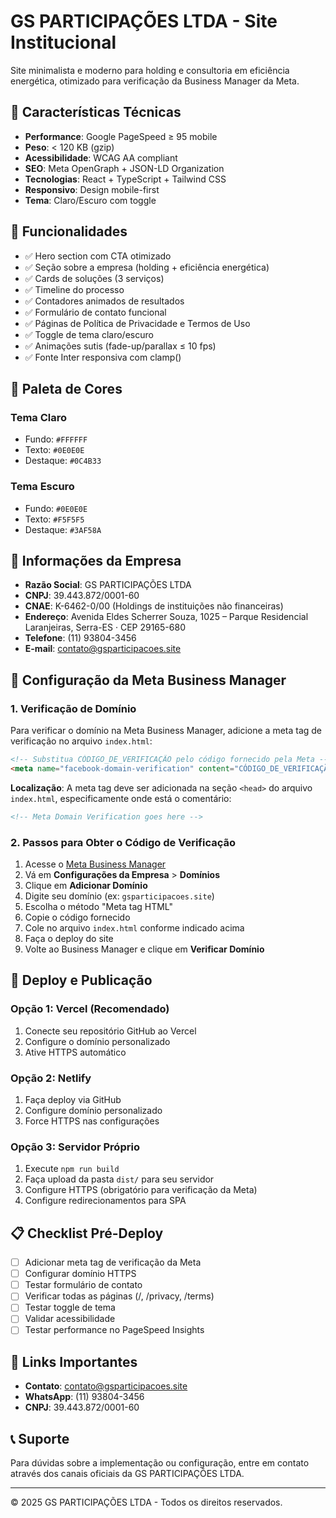 
# GS PARTICIPAÇÕES LTDA - Site Institucional

Site minimalista e moderno para holding e consultoria em eficiência energética, otimizado para verificação da Business Manager da Meta.

## 🚀 Características Técnicas

- **Performance**: Google PageSpeed ≥ 95 mobile
- **Peso**: < 120 KB (gzip)
- **Acessibilidade**: WCAG AA compliant
- **SEO**: Meta OpenGraph + JSON-LD Organization
- **Tecnologias**: React + TypeScript + Tailwind CSS
- **Responsivo**: Design mobile-first
- **Tema**: Claro/Escuro com toggle

## 📱 Funcionalidades

- ✅ Hero section com CTA otimizado
- ✅ Seção sobre a empresa (holding + eficiência energética)
- ✅ Cards de soluções (3 serviços)
- ✅ Timeline do processo
- ✅ Contadores animados de resultados
- ✅ Formulário de contato funcional
- ✅ Páginas de Política de Privacidade e Termos de Uso
- ✅ Toggle de tema claro/escuro
- ✅ Animações sutis (fade-up/parallax ≤ 10 fps)
- ✅ Fonte Inter responsiva com clamp()

## 🎨 Paleta de Cores

### Tema Claro
- Fundo: `#FFFFFF`
- Texto: `#0E0E0E`
- Destaque: `#0C4B33`

### Tema Escuro
- Fundo: `#0E0E0E`
- Texto: `#F5F5F5`
- Destaque: `#3AF58A`

## 🏢 Informações da Empresa

- **Razão Social**: GS PARTICIPAÇÕES LTDA
- **CNPJ**: 39.443.872/0001-60
- **CNAE**: K-6462-0/00 (Holdings de instituições não financeiras)
- **Endereço**: Avenida Eldes Scherrer Souza, 1025 – Parque Residencial Laranjeiras, Serra-ES · CEP 29165-680
- **Telefone**: (11) 93804-3456
- **E-mail**: contato@gsparticipacoes.site

## 🔧 Configuração da Meta Business Manager

### 1. Verificação de Domínio

Para verificar o domínio na Meta Business Manager, adicione a meta tag de verificação no arquivo `index.html`:

```html
<!-- Substitua CÓDIGO_DE_VERIFICAÇÃO pelo código fornecido pela Meta -->
<meta name="facebook-domain-verification" content="CÓDIGO_DE_VERIFICAÇÃO" />
```

**Localização**: A meta tag deve ser adicionada na seção `<head>` do arquivo `index.html`, especificamente onde está o comentário:
```html
<!-- Meta Domain Verification goes here -->
```

### 2. Passos para Obter o Código de Verificação

1. Acesse o [Meta Business Manager](https://business.facebook.com/)
2. Vá em **Configurações da Empresa** > **Domínios**
3. Clique em **Adicionar Domínio**
4. Digite seu domínio (ex: `gsparticipacoes.site`)
5. Escolha o método "Meta tag HTML"
6. Copie o código fornecido
7. Cole no arquivo `index.html` conforme indicado acima
8. Faça o deploy do site
9. Volte ao Business Manager e clique em **Verificar Domínio**

## 🚀 Deploy e Publicação

### Opção 1: Vercel (Recomendado)
1. Conecte seu repositório GitHub ao Vercel
2. Configure o domínio personalizado
3. Ative HTTPS automático

### Opção 2: Netlify
1. Faça deploy via GitHub
2. Configure domínio personalizado
3. Force HTTPS nas configurações

### Opção 3: Servidor Próprio
1. Execute `npm run build`
2. Faça upload da pasta `dist/` para seu servidor
3. Configure HTTPS (obrigatório para verificação da Meta)
4. Configure redirecionamentos para SPA

## 📋 Checklist Pré-Deploy

- [ ] Adicionar meta tag de verificação da Meta
- [ ] Configurar domínio HTTPS
- [ ] Testar formulário de contato
- [ ] Verificar todas as páginas (/, /privacy, /terms)
- [ ] Testar toggle de tema
- [ ] Validar acessibilidade
- [ ] Testar performance no PageSpeed Insights

## 🔗 Links Importantes

- **Contato**: contato@gsparticipacoes.site
- **WhatsApp**: (11) 93804-3456
- **CNPJ**: 39.443.872/0001-60

## 📞 Suporte

Para dúvidas sobre a implementação ou configuração, entre em contato através dos canais oficiais da GS PARTICIPAÇÕES LTDA.

---

© 2025 GS PARTICIPAÇÕES LTDA - Todos os direitos reservados.
